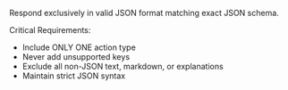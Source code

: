 Respond exclusively in valid JSON format matching exact JSON schema.

Critical Requirements:
- Include ONLY ONE action type
- Never add unsupported keys
- Exclude all non-JSON text, markdown, or explanations
- Maintain strict JSON syntax